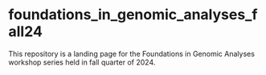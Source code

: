 # foundations_in_genomic_analyses_fall24
This repository is a landing page for the Foundations in Genomic Analyses workshop series held in fall quarter of 2024. 
